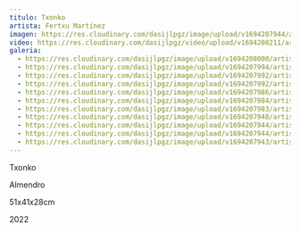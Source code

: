 ```yaml
---
titulo: Txonko
artista: Fertxu Martínez
imagen: https://res.cloudinary.com/dasijlpgz/image/upload/v1694207944/artistas/Fertxu%20Mart%C3%ADnez/Txonko/P1060289.jpg
video: https://res.cloudinary.com/dasijlpgz/video/upload/v1694208211/artistas/Fertxu%20Mart%C3%ADnez/Txonko/Sin_t%C3%ADtulo-1.mp4
galeria:
  - https://res.cloudinary.com/dasijlpgz/image/upload/v1694208000/artistas/Fertxu%20Mart%C3%ADnez/Txonko/P1060302.jpg
  - https://res.cloudinary.com/dasijlpgz/image/upload/v1694207994/artistas/Fertxu%20Mart%C3%ADnez/Txonko/P1060301.jpg
  - https://res.cloudinary.com/dasijlpgz/image/upload/v1694207992/artistas/Fertxu%20Mart%C3%ADnez/Txonko/P1060298.jpg
  - https://res.cloudinary.com/dasijlpgz/image/upload/v1694207992/artistas/Fertxu%20Mart%C3%ADnez/Txonko/P1060297.jpg
  - https://res.cloudinary.com/dasijlpgz/image/upload/v1694207986/artistas/Fertxu%20Mart%C3%ADnez/Txonko/P1060296.jpg
  - https://res.cloudinary.com/dasijlpgz/image/upload/v1694207984/artistas/Fertxu%20Mart%C3%ADnez/Txonko/P1060295.jpg
  - https://res.cloudinary.com/dasijlpgz/image/upload/v1694207983/artistas/Fertxu%20Mart%C3%ADnez/Txonko/P1060293.jpg
  - https://res.cloudinary.com/dasijlpgz/image/upload/v1694207948/artistas/Fertxu%20Mart%C3%ADnez/Txonko/P1060292.jpg
  - https://res.cloudinary.com/dasijlpgz/image/upload/v1694207944/artistas/Fertxu%20Mart%C3%ADnez/Txonko/P1060291.jpg
  - https://res.cloudinary.com/dasijlpgz/image/upload/v1694207944/artistas/Fertxu%20Mart%C3%ADnez/Txonko/P1060289.jpg
  - https://res.cloudinary.com/dasijlpgz/image/upload/v1694207943/artistas/Fertxu%20Mart%C3%ADnez/Txonko/P1060287.jpg
---
```

T﻿xonko

A﻿lmendro

5﻿1x41x28cm

2﻿022